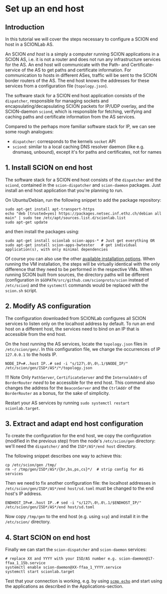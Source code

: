 # Set up an end host

## Introduction

In this tutorial we will cover the steps necessary to configure a SCION end host in a SCIONLab AS.

An SCION _end host_ is a simply a computer running SCION applications in a SCION AS, i.e. it is not a router and does not run any infrastructure services for the AS.
An end host will communicate with the Path- and Certificate-service of the AS to get paths and certificate information. For communication to hosts in different ASes, traffic will be sent to the SCION border routers of the AS.
The end host knows the addresses for these services from a configuration file (`topology.json`).

The software stack for a SCION end host application consists of the `dispatcher`, responsible for managing sockets and encapsulating/decapsulating SCION packets for IP/UDP overlay,
and the SCION-daemon `sciond`, which is responsible for fetching, verifying and caching paths and certificate information from the AS services.

Compared to the perhaps more familiar software stack for IP, we can see some rough analogues:

- `dispatcher`: corresponds to the kernels `socket` API
- `sciond`: similar to a local caching DNS resolver daemon (like e.g. dnsmasq, unbound), except it's for paths and certificates, not for names


## 1. Install SCION on end host

The software stack for a SCION end host consists of the `dispatcher` and the `sciond`, contained in the `scion-dispatcher` and `scion-daemon` packages.
Just install an end host application that you're planning to run.

On Ubuntu/Debian, run the following snippet to add the package repository:
```shell
sudo apt-get install apt-transport-https
echo "deb [trusted=yes] https://packages.netsec.inf.ethz.ch/debian all main" | sudo tee /etc/apt/sources.list.d/scionlab.list
sudo apt-get update
```
and then install the packages using:
```
sudo apt-get install scionlab scion-apps-* # Just get everything OR
sudo apt-get install scion-apps-bwtester   # get individual application(s), with only minimal dependencies
```

Of course you can also use the other [available installation options](../install/index.md).
When running the VM installation, the steps will be virtually identical with the only difference that they need to be performed in the respective VMs.
When running SCION built from sources, the directory paths will be different (configuration in `$GOPATH/src/github.com/scionproto/scion` instead of `/etc/scion`) and the `systemctl` commands would be replaced with the `scion.sh` script.


## 2. Modify AS configuration

The configuration downloaded from SCIONLab configures all SCION services to listen only on the localhost address by default.
To run an end host on a different host, the services need to bind on an IP that is accessible from the end host.

On the host running the AS services, locate the `topology.json` files in `/etc/scion/gen/`. In this configuration file, we change the occurrences of IP `127.0.0.1`
to the hosts IP.
```
NODE_IP=#..host IP..# sed -i "s/127\.0\.0\.1/$NODE_IP/" /etc/scion/gen/ISD*/AS*/*/topology.json
```

!!! Note
    Only `PathServer`, `CertificateServer` and the `InternalAddrs` of `BorderRouter` _need_ to be accessible for the end host.
    This command also changes the address for the `BeaconServer` and the `CtrlAddr` of the `BorderRouter` as a bonus, for the sake of simplicity.

Restart your AS services by running `sudo systemctl restart scionlab.target`.


## 3. Extract and adapt end host configuration

To create the configuration for the end host, we copy the configuration (modified in the previous step) from the node's `/etc/scion/gen` directory: we'll need the `dispatcher/` and the `ISD*/AS*/end host` directory.

The following snippet describes one way to achieve this:

```shell
cp /etc/scion/gen /tmp/
rm -r /tmp/gen/ISD*/AS*/{br,bs,ps,cs}*/  # strip config for AS services
```

Then we need to fix another configuration file:
the localhost addresses in `/etc/scion/gen/ISD*/AS*/end host/sd.toml` must be changed to the end host's IP address.
```
ENDHOST_IP=#..host IP..# sed -i "s/127\.0\.0\.1/$ENDHOST_IP/" /etc/scion/gen/ISD*/AS*/end host/sd.toml
```

Now copy `/tmp/gen` to the end host (e.g. using `scp`) and install it in the `/etc/scion/` directory.


## 4. Start SCION on end host

Finally we can start the `scion-dispatcher` and `scion-daemon` services:

```shell
# replace XX and YYYY with your ISD/AS number e.g. scion-daemon@17-ffaa_1_15b.service
systemctl enable scion-daemon@XX-ffaa_1_YYYY.service
systemctl start scionlab.target
```

Test that your connection is working, e.g. by using [`scmp echo`](../config/check.md#ping) and start using the applications as described in the Applications-section.
